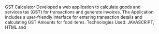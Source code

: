 GST Calculator Developed a web application to
calculate goods and services tax (GST) for
transactions and generate invoices. The Application
includes a user-friendly interface for entering
transaction details and calculating GST Amounts for
food items. Technologies Used: JAVASCRIPT, HTML
and 

